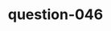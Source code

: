 ---
layout: question
title: question-046
number: 046
question: Name a chore that people put off because they have work the next day.
answer1: Take out trash | 35
answer2: Dishes | 30
answer3: Vacuum | 18
answer4: Laundry | 6
answer5: Clean bathroom | 4
answer6: Dust | 3
answer7:
answer8:
answer9:
answer10:
---